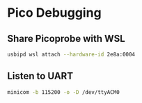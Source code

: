 # Pico Debugging

## Share Picoprobe with WSL

```sh
usbipd wsl attach --hardware-id 2e8a:0004
```

## Listen to UART

```sh
minicom -b 115200 -o -D /dev/ttyACM0
```
